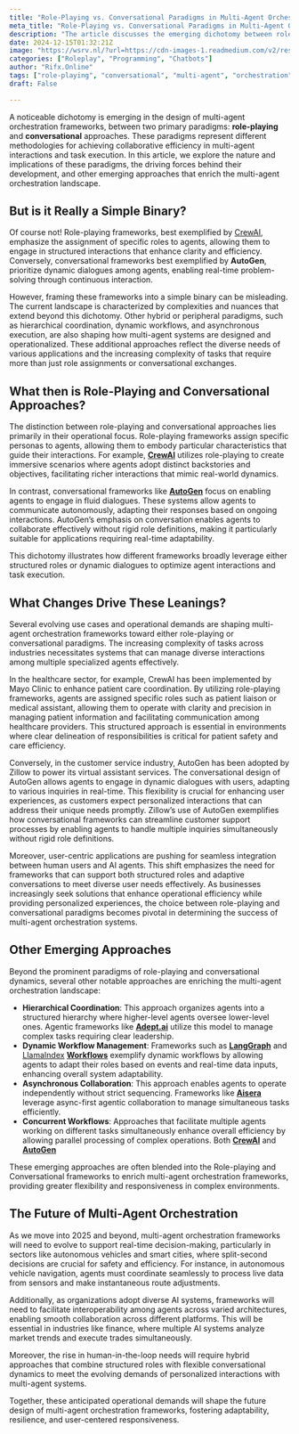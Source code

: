 ```yaml
---
title: "Role-Playing vs. Conversational Paradigms in Multi-Agent Orchestration"
meta_title: "Role-Playing vs. Conversational Paradigms in Multi-Agent Orchestration"
description: "The article discusses the emerging dichotomy between role-playing and conversational paradigms in multi-agent orchestration frameworks. Role-playing frameworks, exemplified by CrewAI, assign specific roles to agents for structured interactions, while conversational frameworks like AutoGen enable dynamic dialogues for real-time problem-solving. The article highlights the complexities of these paradigms, as well as other approaches such as hierarchical coordination and asynchronous collaboration. The future of multi-agent orchestration will focus on real-time decision-making and interoperability among diverse AI systems, necessitating hybrid frameworks that balance structured roles with adaptive conversations to enhance user experiences."
date: 2024-12-15T01:32:21Z
image: "https://wsrv.nl/?url=https://cdn-images-1.readmedium.com/v2/resize:fit:800/1*F4uZmJ_wrma9NsqinSMTzw.png"
categories: ["Roleplay", "Programming", "Chatbots"]
author: "Rifx.Online"
tags: ["role-playing", "conversational", "multi-agent", "orchestration", "hybrid"]
draft: False

---
```







A noticeable dichotomy is emerging in the design of multi\-agent orchestration frameworks, between two primary paradigms: **role\-playing** and **conversational** approaches. These paradigms represent different methodologies for achieving collaborative efficiency in multi\-agent interactions and task execution. In this article, we explore the nature and implications of these paradigms, the driving forces behind their development, and other emerging approaches that enrich the multi\-agent orchestration landscape.


## But is it Really a Simple Binary?

Of course not! Role\-playing frameworks, best exemplified by [CrewAI](https://readmedium.com/undefined), emphasize the assignment of specific roles to agents, allowing them to engage in structured interactions that enhance clarity and efficiency. Conversely, conversational frameworks best exemplified by **AutoGen**, prioritize dynamic dialogues among agents, enabling real\-time problem\-solving through continuous interaction.

However, framing these frameworks into a simple binary can be misleading. The current landscape is characterized by complexities and nuances that extend beyond this dichotomy. Other hybrid or peripheral paradigms, such as hierarchical coordination, dynamic workflows, and asynchronous execution, are also shaping how multi\-agent systems are designed and operationalized. These additional approaches reflect the diverse needs of various applications and the increasing complexity of tasks that require more than just role assignments or conversational exchanges.


## What then is Role\-Playing and Conversational Approaches?

The distinction between role\-playing and conversational approaches lies primarily in their operational focus. Role\-playing frameworks assign specific personas to agents, allowing them to embody particular characteristics that guide their interactions. For example, [**CrewAI**](https://github.com/crewAIInc/crewAI) utilizes role\-playing to create immersive scenarios where agents adopt distinct backstories and objectives, facilitating richer interactions that mimic real\-world dynamics.

In contrast, conversational frameworks like [**AutoGen**](https://github.com/microsoft/autogen) focus on enabling agents to engage in fluid dialogues. These systems allow agents to communicate autonomously, adapting their responses based on ongoing interactions. AutoGen’s emphasis on conversation enables agents to collaborate effectively without rigid role definitions, making it particularly suitable for applications requiring real\-time adaptability.

This dichotomy illustrates how different frameworks broadly leverage either structured roles or dynamic dialogues to optimize agent interactions and task execution.


## What Changes Drive These Leanings?

Several evolving use cases and operational demands are shaping multi\-agent orchestration frameworks toward either role\-playing or conversational paradigms. The increasing complexity of tasks across industries necessitates systems that can manage diverse interactions among multiple specialized agents effectively.

In the healthcare sector, for example, CrewAI has been implemented by Mayo Clinic to enhance patient care coordination. By utilizing role\-playing frameworks, agents are assigned specific roles such as patient liaison or medical assistant, allowing them to operate with clarity and precision in managing patient information and facilitating communication among healthcare providers. This structured approach is essential in environments where clear delineation of responsibilities is critical for patient safety and care efficiency.

Conversely, in the customer service industry, AutoGen has been adopted by Zillow to power its virtual assistant services. The conversational design of AutoGen allows agents to engage in dynamic dialogues with users, adapting to various inquiries in real\-time. This flexibility is crucial for enhancing user experiences, as customers expect personalized interactions that can address their unique needs promptly. Zillow’s use of AutoGen exemplifies how conversational frameworks can streamline customer support processes by enabling agents to handle multiple inquiries simultaneously without rigid role definitions.

Moreover, user\-centric applications are pushing for seamless integration between human users and AI agents. This shift emphasizes the need for frameworks that can support both structured roles and adaptive conversations to meet diverse user needs effectively. As businesses increasingly seek solutions that enhance operational efficiency while providing personalized experiences, the choice between role\-playing and conversational paradigms becomes pivotal in determining the success of multi\-agent orchestration systems.


## Other Emerging Approaches

Beyond the prominent paradigms of role\-playing and conversational dynamics, several other notable approaches are enriching the multi\-agent orchestration landscape:

* **Hierarchical Coordination**: This approach organizes agents into a structured hierarchy where higher\-level agents oversee lower\-level ones. Agentic frameworks like [**Adept.ai**](https://www.adept.ai/) utilize this model to manage complex tasks requiring clear leadership.
* **Dynamic Workflow Management**: Frameworks such as [**LangGraph**](https://www.langchain.com/langgraph) and [LlamaIndex](https://readmedium.com/undefined) [**Workflows**](https://docs.llamaindex.ai/en/stable/module_guides/workflow/) exemplify dynamic workflows by allowing agents to adapt their roles based on events and real\-time data inputs, enhancing overall system adaptability.
* **Asynchronous Collaboration**: This approach enables agents to operate independently without strict sequencing. Frameworks like [**Aisera**](https://aisera.com/) leverage async\-first agentic collaboration to manage simultaneous tasks efficiently.
* **Concurrent Workflows**: Approaches that facilitate multiple agents working on different tasks simultaneously enhance overall efficiency by allowing parallel processing of complex operations. Both [**CrewAI**](https://www.crewai.com/) and [**AutoGen**](https://github.com/microsoft/autogen)

These emerging approaches are often blended into the Role\-playing and Conversational frameworks to enrich multi\-agent orchestration frameworks, providing greater flexibility and responsiveness in complex environments.


## The Future of Multi\-Agent Orchestration

As we move into 2025 and beyond, multi\-agent orchestration frameworks will need to evolve to support real\-time decision\-making, particularly in sectors like autonomous vehicles and smart cities, where split\-second decisions are crucial for safety and efficiency. For instance, in autonomous vehicle navigation, agents must coordinate seamlessly to process live data from sensors and make instantaneous route adjustments.

Additionally, as organizations adopt diverse AI systems, frameworks will need to facilitate interoperability among agents across varied architectures, enabling smooth collaboration across different platforms. This will be essential in industries like finance, where multiple AI systems analyze market trends and execute trades simultaneously.

Moreover, the rise in human\-in\-the\-loop needs will require hybrid approaches that combine structured roles with flexible conversational dynamics to meet the evolving demands of personalized interactions with multi\-agent systems.

Together, these anticipated operational demands will shape the future design of multi\-agent orchestration frameworks, fostering adaptability, resilience, and user\-centered responsiveness.


